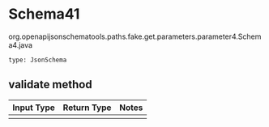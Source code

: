 # Schema41
org.openapijsonschematools.paths.fake.get.parameters.parameter4.Schema4.java
```
type: JsonSchema
```

## validate method
Input Type | Return Type | Notes
------------ | ------------- | -------------
 |  |
